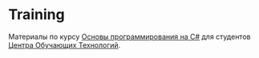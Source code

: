 Training
========

Материалы по курсу [Основы программирования на C#](http://www.tc.belhard.com/courselist/kursy-C-sharp.php) для студентов [Центра Обучающих Технологий](http://trainingcenter.by/).
